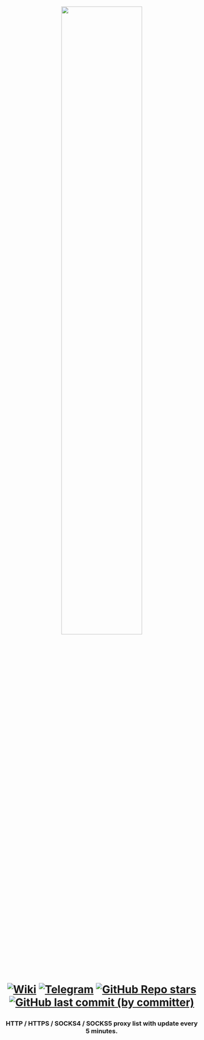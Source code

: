 <h1 align="center">

<img target="_blank" href="https://proxy.casals.ar" src="https://i.imgur.com/zT5gFNC.png" align="center" style="width: 65%;" /> 

<a target="_blank" href="https://github.com/casals-ar/proxy.casals.ar/wiki">![Wiki](https://img.shields.io/badge/wiki-black?logo=wikipedia)</a>
<a target="_blank" href="https://t.me/casals_ar">![Telegram](https://img.shields.io/badge/telegram-black?logo=telegram)</a>
<a target="_blank" href="https://github.com/casals-ar/proxy.casals.ar/stargazers">![GitHub Repo stars](https://img.shields.io/github/stars/casals-ar/proxy-list?style=flat&logo=github&label=a%20star%20helps%20a%20lot&labelColor=black)</a>
<a target="_blank" href="https://github.com/casals-ar/proxy-list/commits/main/">![GitHub last commit (by committer)](https://img.shields.io/github/last-commit/casals-ar/proxy-list?style=flat&labelColor=black)</a>

</h1>

<h3 align="center">HTTP / HTTPS / SOCKS4 / SOCKS5 proxy list with update every 5 minutes.</h3>
